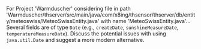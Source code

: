 For Project 'Warmduscher' considering file in path 'Warmduscher/thserver/src/main/java/com/x8ing/thsensor/thserver/db/entity/meteoswiss/MeteoSwissEntity.java' with name 'MeteoSwissEntity.java'... 
Several fields are of type `Date` (e.g., `createDate`, `sunshineMeasureDate`, `temperatureMeasureDate`). Discuss the potential issues with using `java.util.Date` and suggest a more modern alternative.